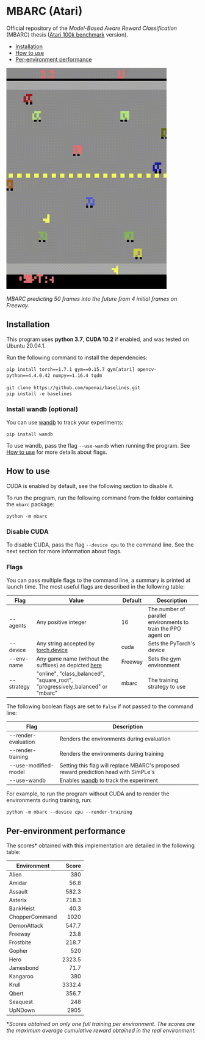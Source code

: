 # MBARC (Atari)

Official repository of the *Model-Based Aware Reward Classification* (MBARC) thesis ([Atari 100k benchmark](https://paperswithcode.com/sota/atari-games-100k-on-atari-100k) version).

- [Installation](#installation)
- [How to use](#how-to-use)
- [Per-environment performance](#per-environment-performance)

![World model predictions on freeway](res/freeway_wm.gif)

*MBARC predicting 50 frames into the future from 4 initial frames on Freeway.*

## Installation

This program uses **python 3.7**, **CUDA 10.2** if enabled, and was tested on Ubuntu 20.04.1.

Run the following command to install the dependencies:
  ```shell script
  pip install torch==1.7.1 gym==0.15.7 gym[atari] opencv-python==4.4.0.42 numpy==1.16.4 tqdm
  
  git clone https://github.com/openai/baselines.git
  pip install -e baselines
  ```

### Install wandb (optional)

You can use [wandb](https://www.wandb.com/) to track your experiments:
```shell script
pip install wandb
```

To use wandb, pass the flag `--use-wandb` when running the program. See [How to use](#how-to-use) for more details about flags.

## How to use

CUDA is enabled by default, see the following section to disable it.

To run the program, run the following command from the folder containing the `mbarc` package:
```shell script
python -m mbarc
```

### Disable CUDA

To disable CUDA, pass the flag `--device cpu` to the command line. See the next section for more information about flags.

### Flags

You can pass multiple flags to the command line, a summary is printed at launch time.
The most useful flags are described in the following table:

| Flag | Value | Default | Description |
| ---- | ----- | ------- | ----------- |
| --agents | Any positive integer | 16 | The number of parallel environments to train the PPO agent on |
| --device | Any string accepted by [torch.device](https://pytorch.org/docs/stable/tensor_attributes.html#device-doc) | cuda | Sets the PyTorch's device |
| --env-name | Any game name (without the suffixes) as depicted [here](https://gym.openai.com/envs/#atari) | Freeway | Sets the gym environment | 
| --strategy | "online", "class_balanced", "square_root", "progressively_balanced" or "mbarc" | mbarc | The training strategy to use |

The following boolean flags are set to `False` if not passed to the command line:

| Flag | Description |
| ---- | ----------- |
| --render-evaluation | Renders the environments during evaluation |
| --render-training | Renders the environments during training |
| --use-modified-model | Setting this flag will replace MBARC's proposed reward prediction head with SimPLe's | 
| --use-wandb | Enables [wandb](https://www.wandb.com/) to track the experiment |

For example, to run the program without CUDA and to render the environments during training, run:
```shell script
python -m mbarc --device cpu --render-training
```

## Per-environment performance

The scores* obtained with this implementation are detailed in the following table:

| Environment | Score |
| ----------- | ---:  |
| Alien | 380 |
| Amidar | 56.8 |
| Assault | 582.3 |
| Asterix | 718.3 |
| BankHeist | 40.3 |
| ChopperCommand | 1020 |
| DemonAttack | 547.7 |
| Freeway | 23.8 |
| Frostbite | 218.7 |
| Gopher | 520 |
| Hero | 2323.5 |
| Jamesbond | 71.7 |
| Kangaroo | 380 |
| Krull | 3332.4 |
| Qbert | 356.7 |
| Seaquest | 248 |
| UpNDown | 2905 |

**Scores obtained on only one full training per environment.
 The scores are the maximum average cumulative reward obtained in the real environment.*
